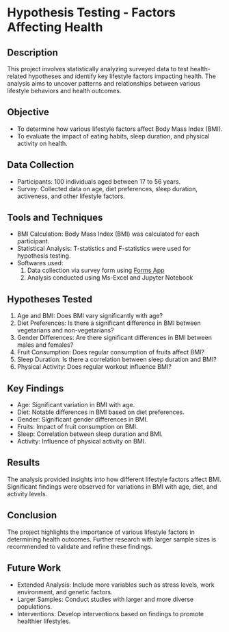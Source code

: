 # Hypothesis Testing - Factors Affecting Health

## Description
This project involves statistically analyzing surveyed data to test health-related hypotheses and identify key lifestyle factors impacting health. The analysis aims to uncover patterns and relationships between various lifestyle behaviors and health outcomes.

## Objective
- To determine how various lifestyle factors affect Body Mass Index (BMI).
- To evaluate the impact of eating habits, sleep duration, and physical activity on health.

## Data Collection
- Participants: 100 individuals aged between 17 to 56 years.
- Survey: Collected data on age, diet preferences, sleep duration, activeness, and other lifestyle factors.

## Tools and Techniques
- BMI Calculation: Body Mass Index (BMI) was calculated for each participant.
- Statistical Analysis: T-statistics and F-statistics were used for hypothesis testing.
- Softwares used:
  1. Data collection via survey form using [Forms App](https://forms.app/)
  2. Analysis conducted using Ms-Excel and Jupyter Notebook

## Hypotheses Tested
1. Age and BMI: Does BMI vary significantly with age?
2. Diet Preferences: Is there a significant difference in BMI between vegetarians and non-vegetarians?
3. Gender Differences: Are there significant differences in BMI between males and females?
4. Fruit Consumption: Does regular consumption of fruits affect BMI?
5. Sleep Duration: Is there a correlation between sleep duration and BMI?
6. Physical Activity: Does regular workout influence BMI?

## Key Findings
- Age: Significant variation in BMI with age.
- Diet: Notable differences in BMI based on diet preferences.
- Gender: Significant gender differences in BMI.
- Fruits: Impact of fruit consumption on BMI.
- Sleep: Correlation between sleep duration and BMI.
- Activity: Influence of physical activity on BMI.

## Results
The analysis provided insights into how different lifestyle factors affect BMI. Significant findings were observed for variations in BMI with age, diet, and activity levels.

## Conclusion
The project highlights the importance of various lifestyle factors in determining health outcomes. Further research with larger sample sizes is recommended to validate and refine these findings.

## Future Work
- Extended Analysis: Include more variables such as stress levels, work environment, and genetic factors.
- Larger Samples: Conduct studies with larger and more diverse populations.
- Interventions: Develop interventions based on findings to promote healthier lifestyles.
